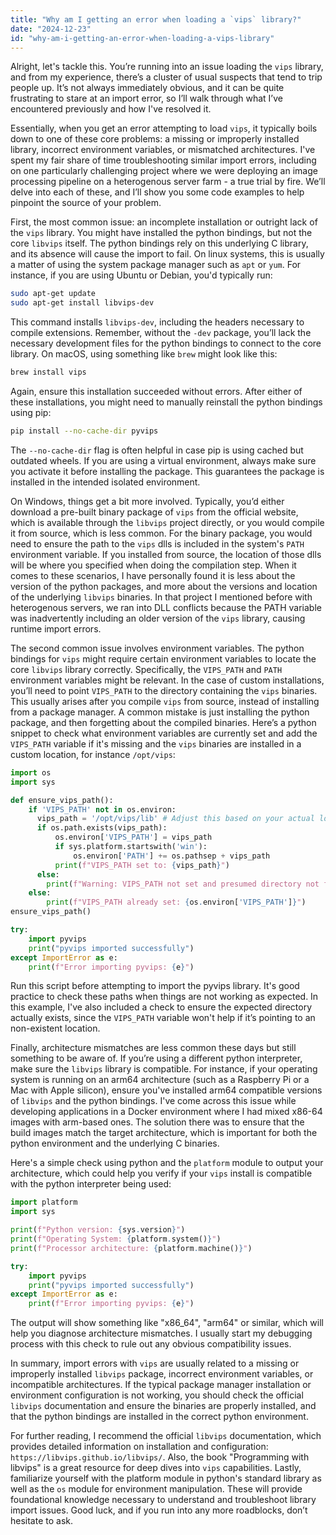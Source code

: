 ```yaml
---
title: "Why am I getting an error when loading a `vips` library?"
date: "2024-12-23"
id: "why-am-i-getting-an-error-when-loading-a-vips-library"
---
```


Alright, let's tackle this. You’re running into an issue loading the `vips` library, and from my experience, there’s a cluster of usual suspects that tend to trip people up. It’s not always immediately obvious, and it can be quite frustrating to stare at an import error, so I’ll walk through what I’ve encountered previously and how I've resolved it.

Essentially, when you get an error attempting to load `vips`, it typically boils down to one of these core problems: a missing or improperly installed library, incorrect environment variables, or mismatched architectures. I've spent my fair share of time troubleshooting similar import errors, including on one particularly challenging project where we were deploying an image processing pipeline on a heterogenous server farm - a true trial by fire. We’ll delve into each of these, and I’ll show you some code examples to help pinpoint the source of your problem.

First, the most common issue: an incomplete installation or outright lack of the `vips` library. You might have installed the python bindings, but not the core `libvips` itself. The python bindings rely on this underlying C library, and its absence will cause the import to fail. On linux systems, this is usually a matter of using the system package manager such as `apt` or `yum`. For instance, if you are using Ubuntu or Debian, you'd typically run:

```bash
sudo apt-get update
sudo apt-get install libvips-dev
```
This command installs `libvips-dev`, including the headers necessary to compile extensions. Remember, without the `-dev` package, you’ll lack the necessary development files for the python bindings to connect to the core library. On macOS, using something like `brew` might look like this:
```bash
brew install vips
```
Again, ensure this installation succeeded without errors. After either of these installations, you might need to manually reinstall the python bindings using pip:

```bash
pip install --no-cache-dir pyvips
```
The `--no-cache-dir` flag is often helpful in case pip is using cached but outdated wheels. If you are using a virtual environment, always make sure you activate it before installing the package. This guarantees the package is installed in the intended isolated environment.

On Windows, things get a bit more involved. Typically, you’d either download a pre-built binary package of `vips` from the official website, which is available through the `libvips` project directly, or you would compile it from source, which is less common. For the binary package, you would need to ensure the path to the `vips` dlls is included in the system's `PATH` environment variable. If you installed from source, the location of those dlls will be where you specified when doing the compilation step. When it comes to these scenarios, I have personally found it is less about the version of the python packages, and more about the versions and location of the underlying `libvips` binaries. In that project I mentioned before with heterogenous servers, we ran into DLL conflicts because the PATH variable was inadvertently including an older version of the `vips` library, causing runtime import errors.

The second common issue involves environment variables. The python bindings for `vips` might require certain environment variables to locate the core `libvips` library correctly. Specifically, the `VIPS_PATH` and `PATH` environment variables might be relevant. In the case of custom installations, you’ll need to point `VIPS_PATH` to the directory containing the `vips` binaries. This usually arises after you compile `vips` from source, instead of installing from a package manager. A common mistake is just installing the python package, and then forgetting about the compiled binaries. Here’s a python snippet to check what environment variables are currently set and add the `VIPS_PATH` variable if it's missing and the `vips` binaries are installed in a custom location, for instance `/opt/vips`:

```python
import os
import sys

def ensure_vips_path():
    if 'VIPS_PATH' not in os.environ:
      vips_path = '/opt/vips/lib' # Adjust this based on your actual location
      if os.path.exists(vips_path):
          os.environ['VIPS_PATH'] = vips_path
          if sys.platform.startswith('win'):
              os.environ['PATH'] += os.pathsep + vips_path
          print(f"VIPS_PATH set to: {vips_path}")
      else:
        print(f"Warning: VIPS_PATH not set and presumed directory not found: {vips_path}")
    else:
        print(f"VIPS_PATH already set: {os.environ['VIPS_PATH']}")
ensure_vips_path()

try:
    import pyvips
    print("pyvips imported successfully")
except ImportError as e:
    print(f"Error importing pyvips: {e}")
```
Run this script before attempting to import the pyvips library. It's good practice to check these paths when things are not working as expected. In this example, I've also included a check to ensure the expected directory actually exists, since the `VIPS_PATH` variable won't help if it’s pointing to an non-existent location.

Finally, architecture mismatches are less common these days but still something to be aware of. If you’re using a different python interpreter, make sure the `libvips` library is compatible. For instance, if your operating system is running on an arm64 architecture (such as a Raspberry Pi or a Mac with Apple silicon), ensure you've installed arm64 compatible versions of `libvips` and the python bindings. I've come across this issue while developing applications in a Docker environment where I had mixed x86-64 images with arm-based ones. The solution there was to ensure that the build images match the target architecture, which is important for both the python environment and the underlying C binaries.

Here's a simple check using python and the `platform` module to output your architecture, which could help you verify if your `vips` install is compatible with the python interpreter being used:
```python
import platform
import sys

print(f"Python version: {sys.version}")
print(f"Operating System: {platform.system()}")
print(f"Processor architecture: {platform.machine()}")

try:
    import pyvips
    print("pyvips imported successfully")
except ImportError as e:
    print(f"Error importing pyvips: {e}")

```
The output will show something like "x86_64", "arm64" or similar, which will help you diagnose architecture mismatches. I usually start my debugging process with this check to rule out any obvious compatibility issues.

In summary, import errors with `vips` are usually related to a missing or improperly installed `libvips` package, incorrect environment variables, or incompatible architectures. If the typical package manager installation or environment configuration is not working, you should check the official `libvips` documentation and ensure the binaries are properly installed, and that the python bindings are installed in the correct python environment.

For further reading, I recommend the official `libvips` documentation, which provides detailed information on installation and configuration: `https://libvips.github.io/libvips/`. Also, the book "Programming with libvips" is a great resource for deep dives into `vips` capabilities. Lastly, familiarize yourself with the platform module in python's standard library as well as the `os` module for environment manipulation. These will provide foundational knowledge necessary to understand and troubleshoot library import issues. Good luck, and if you run into any more roadblocks, don’t hesitate to ask.
